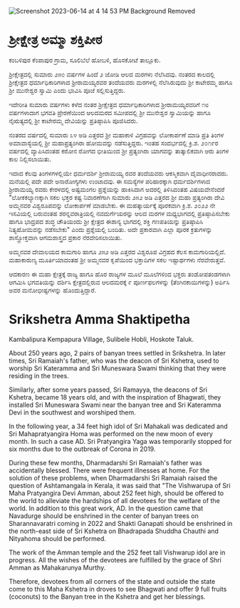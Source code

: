 ![Screenshot 2023-06-14 at 4 14 53 PM Background Removed](https://github.com/aspeetha/aspeetha.github.io/assets/136578913/c55d3217-5570-4ded-ae63-2104a9dc3075)

# ಶ್ರೀಕ್ಷೇತ್ರ ಅಮ್ಮಾ ಶಕ್ತಿಪೀಠ 
ಕಂಬಳಿಪುರ ಕೆಂಪಾಪುರ ಗ್ರಾಮ, ಸೂಲಿಬೆಲೆ ಹೋಬಳಿ, ಹೊಸಕೋಟೆ ತಾಲ್ಲೂಕು.

ಶ್ರೀಕ್ಷೇತ್ರದಲ್ಲಿ ಸುಮಾರು ೨೫೦ ವರ್ಷಗಳ ಹಿಂದೆ ೨ ಜೋಡಿ ಆಲದ ಮರಗಳು ನೆಲೆಸಿದವು.
ನಂತರದ ಕಾಲದಲ್ಲಿ ಶ್ರೀಕ್ಷೇತ್ರದ ಧರ್ಮಾಧಿಕಾರಿಗಳಾದ ಶ್ರೀರಾಮಯ್ಯರವರ ತಂದೆಯವರು ಮರಗಳಲ್ಲಿ  ನೆಲೆಸಿರುವುದು ಶ್ರೀ ಕಾಟೇರಮ್ಮ ಹಾಗೂ ಶ್ರೀ ಮುನೇಶ್ವರ ಸ್ವಾಮಿ ಎಂದು ಭಾವಿಸಿ ಪೂಜೆ ಸಲ್ಲಿಸುತ್ತಿದ್ದರು.

ಇದೇರೀತಿ ಸುಮಾರು ವರ್ಷಗಳು ಕಳೆದ ನಂತರ ಶ್ರೀಕ್ಷೇತ್ರದ ಧರ್ಮಾಧಿಕಾರಿಗಳಾದ  ಶ್ರೀರಾಮಯ್ಯರವರಿಗೆ ೧೮ ವರ್ಷಗಳಾದಾಗ ಭಗವತಿ ಪ್ರೇರಣೆಯಿಂದ ಆಲದಮರದ ಸಮೀಪದಲ್ಲಿ ಶ್ರೀ ಮುನೇಶ್ವರ ಸ್ವಾಮಿಯನ್ನು ಹಾಗೂ ನೈಋತ್ಯದಲ್ಲಿ ಶ್ರೀ ಕಾಟೇರಮ್ಮ ದೇವಿಯನ್ನು ಪ್ರತಿಷ್ಠಾಪಿಸಿ ಪೂಜಿಸಿದರು.

ನಂತರದ ವರ್ಷದಲ್ಲಿ ಸುಮಾರು ೩೪ ಅಡಿ ಎತ್ತರದ ಶ್ರೀ ಮಹಾಕಾಳಿ ವಿಗ್ರಹವನ್ನು ಲೋಕಾರ್ಪಣೆ ಮಾಡಿ ಪ್ರತಿ ತಿಂಗಳ ಅಮಾವಾಸ್ಯೆಯಲ್ಲಿ ಶ್ರೀ ಮಹಾಪ್ರತ್ಯಂಗಿರಾ ಹೋಮವನ್ನು ನಡೆಸುತ್ತಿದ್ದರು.
ಇಂತಹ ಸಂದರ್ಭದಲ್ಲಿ ಕ್ರಿ.ಶ. ೨೦೧೯ರ ವರ್ಷದಲ್ಲಿ ವ್ಯಾಪಿಸಿದಂತಹ ಕರೋನ ರೋಗದ  ಭೀತಿಯಿಂದ ಶ್ರೀ ಪ್ರತ್ಯಂಗಿರಾ ಯಾಗವನ್ನು ತಾತ್ಕಾಲಿಕವಾಗಿ ಆರು ತಿಂಗಳ ಕಾಲ ನಿಲ್ಲಿಸಲಾಯಿತು.

ಇದಾದ ಕೆಲವು ತಿಂಗಳಗಳಲ್ಲಿಯೇ ಧರ್ಮದರ್ಶಿ ಶ್ರೀರಾಮಯ್ಯ ರವರ ತಂದೆಯವರು ಆಕಸ್ಮಿಕವಾಗಿ ದೈವಾಧೀನರಾದರು. ಮನೆಯಲ್ಲಿ ಪದೇ ಪದೇ ಅನಾರೋಗ್ಯಗಳು ಉಂಟಾದವು.
ಈ ಸಮಸ್ಯೆಗಳ ಪರಿಹಾರಕ್ಕಾಗಿ ಧರ್ಮದರ್ಶಿಗಳಾದ ಶ್ರೀರಾಮಯ್ಯ ರವರು ಕೇರಳದಲ್ಲಿ ಅಷ್ಟಮಂಗಲ ಪ್ರಶ್ನೆಯನ್ನು ಹಾಕಿಸಿದಾಗ ಅದರಲ್ಲಿ ತಿಳಿಸಿದಂತಹ ವಿಷಯವೇನೆಂದರೆ "ಲೋಕಕಲ್ಯಾಣಕ್ಕಾಗಿ ಸಕಲ ಭಕ್ತರ ಕಷ್ಟ ನಿವಾರಣೆಗಾಗಿ ಸುಮಾರು ೨೫೨	 ಅಡಿ ಎತ್ತರದ ಶ್ರೀ ಮಹಾ ಪ್ರತ್ಯಂಗಿರಾ ದೇವಿ ಅಮ್ಮನವರ ವಿಶ್ವರೂಪವನ್ನು ಲೋಕಾರ್ಪಣೆ ಮಾಡಬೇಕು.
ಈ ಮಹತ್ಕಾರ್ಯಕ್ಕೆ ಪೂರಕವಾಗಿ ಕ್ರಿ.ಶ. ೨೦೨೨ ನೇ ಇಸವಿಯಲ್ಲಿ ಬರುವಂತಹ  ಶರನ್ನವರಾತ್ರಿಯಲ್ಲಿ ನವದುರ್ಗೆಯರನ್ನು ಆಲದ  ಮರಗಳ ಮಧ್ಯಭಾಗದಲ್ಲಿ ಪ್ರತಿಷ್ಠಾಪಿಸಬೇಕು ಹಾಗೂ ಭಾದ್ರಪದ ಶುದ್ಧ ಚೌತಿಯಂದು ಶ್ರೀ ಕ್ಷೇತ್ರದ ಈಶಾನ್ಯ ಭಾಗದಲ್ಲಿ ಶಕ್ತಿ ಗಣಪತಿಯನ್ನು  ಪ್ರತಿಷ್ಠಾಪಿಸಿ ನಿತ್ಯಹೋಮವನ್ನು ನಡೆಸಬೇಕು" ಎಂದು ಪ್ರಶ್ನೆಯಲ್ಲಿ ಬಂದಿತು.  ಅದೇ ಪ್ರಕಾರವಾಗಿ ಎಲ್ಲಾ ಪೂರಕ  ಕ್ರತುಗಳನ್ನು ಶಾಸ್ತ್ರೋಕ್ತವಾಗಿ ಆಗಮಶಾಸ್ತ್ರದ ಪ್ರಕಾರ ನೆರವೇರಿಸಲಾಯಿತು.

 ಅಮ್ಮನವರ ದೇವಾಲಯದ ಕಾಮಗಾರಿ ಹಾಗೂ ೨೫೨ ಅಡಿ ಎತ್ತರದ ವಿಶ್ವರೂಪ ವಿಗ್ರಹದ ಕೆಲಸ ಕಾಮಗಾರಿಯಲ್ಲಿದೆ.
ಮಹಾಕಾರುಣ್ಯ ಮೂರ್ತಿಯಾದಂತಹ ಶ್ರೀ ಅಮ್ಮನವರ ಕೃಪೆಯಿಂದ ಭಕ್ತಾದಿಗಳ ಸಕಲ ಇಷ್ಟಾರ್ಥಗಳು ನೆರವೇರುತ್ತವೆ.

 ಆದಕಾರಣ ಈ ಮಹಾ ಕ್ಷೇತ್ರಕ್ಕೆ ರಾಜ್ಯ ಹಾಗೂ ಹೊರ ರಾಜ್ಯಗಳ ಮೂಲೆ ಮೂಲೆಗಳಿಂದ ಭಕ್ತರು ತಂಡೋಪತಂಡಗಳಾಗಿ ಆಗಮಿಸಿ ಭಗವತಿಯನ್ನು ದರ್ಶಿಸಿ ಕ್ಷೇತ್ರದಲ್ಲಿರುವ ಆಲದಮರಕ್ಕೆ ೯ ಪೂರ್ಣಫಲಗಳನ್ನು (ತೆಂಗಿನಕಾಯಿಗಳನ್ನು) ಅರ್ಪಿಸಿ ಅವರ ಮನೋಭೀಷ್ಟಗಳನ್ನು ಹೊಂದುತ್ತಿದ್ದಾರೆ.
 
# Srikshetra Amma Shaktipetha
Kambalipura Kempapura Village, Sulibele Hobli, Hoskote Taluk.

About 250 years ago, 2 pairs of banyan trees settled in Srikshetra.
In later times, Sri Ramaiah's father, who was the deacon of Sri Kshetra, used to worship Sri Kateramma and Sri Muneswara Swami thinking that they were residing in the trees.

Similarly, after some years passed, Sri Ramayya, the deacons of Sri Kshetra, became 18 years old, and with the inspiration of Bhagwati, they installed Sri Muneswara Swami near the banyan tree and Sri Kateramma Devi in the southwest and worshiped them.

In the following year, a 34 feet high idol of Sri Mahakali was dedicated and Sri Mahapratyangira Homa was performed on the new moon of every month.
In such a case AD. Sri Pratyangira Yaga was temporarily stopped for six months due to the outbreak of Corona in 2019.

During these few months, Dharmadarshi Sri Ramaiah's father was accidentally blessed. There were frequent illnesses at home.
For the solution of these problems, when Dharmadarshi Sri Ramaiah raised the question of Ashtamangala in Kerala, it was said that "The Vishwarupa of Sri Maha Pratyangira Devi Amman, about 252 feet high, should be offered to the world to alleviate the hardships of all devotees for the welfare of the world.
In addition to this great work, AD. In the question came that Navadurge should be enshrined in the center of banyan trees on Sharannavaratri coming in 2022 and Shakti Ganapati should be enshrined in the north-east side of Sri Kshetra on Bhadrapada Shuddha Chauthi and Nityahoma should be performed.

  The work of the Amman temple and the 252 feet tall Vishwarup idol are in progress.
All the wishes of the devotees are fulfilled by the grace of Shri Amman as Mahakarunya Murthy.

  Therefore, devotees from all corners of the state and outside the state come to this Maha Kshetra in droves to see Bhagwati and offer 9 full fruits (coconuts) to the Banyan tree in the Kshetra and get her blessings.
